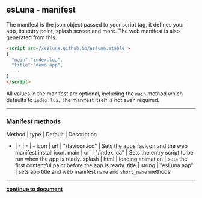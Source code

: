 esLuna - manifest
---
The manifest is the json object passed to your script tag, it defines your app, its entry point, splash screen and more. The web manifest is also generated from this.

```html
<script src=//esluna.github.io/esluna.stable >
{
  "main":"index.lua",
  "title":"demo app",
  ...
}
</script>
```
All values in the manifest are optional, including the `main` method which defaults to `index.lua`. The manifest itself is not even required.

---
### Manifest methods
Method | type | Default | Description
- | - | - | -
icon | url  | "/favicon.ico" | Sets the apps favicon and the web manifest install icon.
main | url  | "/index.lua" | Sets the entry script to be run when the app is ready.
splash | html | loading animation | sets the first contentful paint before the app is ready.
title | string | "esLuna app" | sets app title and web manifest  `name` and `short_name` methods.

---
**[continue to document](./document.md)**





